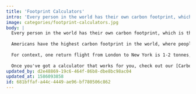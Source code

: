 ```yaml
---
title: 'Footprint Calculators'
intro: 'Every person in the world has their own carbon footprint, which is the total amount of carbon dioxide you''ve emitted either directly, like driving to the shops, or indirectly, like buying something online which means somebody else is doing the driving to bring you your stuff.   Americans have the highest carbon footprint in the world, where people are spewing ~15 tonnes of CO2 into the air every year. It varies a lot by country, but the E.U. average is around 7 tonnes. If we want to stick to 2°C then we need to each get our footprints down to 4.8 tonnes. 2°C is still abslutely awful ([thousands of heat deaths in the U.S. alone](https://www.carbonbrief.org/limiting-warming-to-1-5c-could-prevent-thousands-of-heat-deaths-in-us-cities), global food shortages and 98% of coral bleached which means the oceans are fucked and a lot of fish are gone), but 3°C means _billions_ die. Right now we''re heading for 4°C so we really do need to get on top of this.  For context, one return flight from London to New York is 1-2 tonnes, a meat-based diet is 2.6 tonnes, and driving a car for a year is around 2.6 tonnes as well. Then there''s buying stuff like laptops and other electronics which produce almost as much CO2 as short haul flight. 😨 These averages may not apply to you, maybe you''re doing better, or worse! A calculator you can get more accurate insight, to congratulate you or motivate you to sort things out.  Once you''ve got a calculator that works for you, check out our [Carbon Reduction](/carbon-reduction) section to keep trimming it down until you get to 2 tonnes, then 1, then... 0?! Whilst you''re sorting out your footprint, help others sort out theirs, and check out our [Politics](/politics) section to scale your personal action to collective action.'
image: categories/footprint-calculators.jpg
body: |
  Every person in the world has their own carbon footprint, which is the total amount of carbon dioxide you've emitted either directly, like driving to the shops, or indirectly, like buying something online which means somebody else is doing the driving to bring you your stuff. 
  
  Americans have the highest carbon footprint in the world, where people are spewing ~15 tonnes of CO2 into the air every year. It varies a lot by country, but the E.U. average is around 7 tonnes. If we want to stick to 2°C then we need to each get our footprints down to 4.8 tonnes. 2°C is still abslutely awful ([thousands of heat deaths in the U.S. alone](https://www.carbonbrief.org/limiting-warming-to-1-5c-could-prevent-thousands-of-heat-deaths-in-us-cities), global food shortages and 98% of coral bleached which means the oceans are fucked and a lot of fish are gone), but 3°C means _billions_ die. Right now we're heading for 4°C so we really do need to get on top of this.
  
  For context, one return flight from London to New York is 1-2 tonnes, a meat-based diet is 2.6 tonnes, and driving a car for a year is around 2.6 tonnes as well. Then there's buying stuff like laptops and other electronics which produce almost as much CO2 as short haul flight. 😨 These averages may not apply to you, maybe you're doing better, or worse! A calculator you can get more accurate insight, to congratulate you or motivate you to sort things out.
  
  Once you've got a calculator that works for you, check out our [Carbon Reduction](/carbon-reduction) section to keep trimming it down until you get to 2 tonnes, then 1, then... 0?! Whilst you're sorting out your footprint, help others sort out theirs, and check out our [Politics](/politics) section to scale your personal action to collective action.
updated_by: d2e48869-19c6-464f-86b8-dbe8bc98ac04
updated_at: 1586093858
id: 681bffaf-a44c-4449-ae96-bf780506c862
---
```

